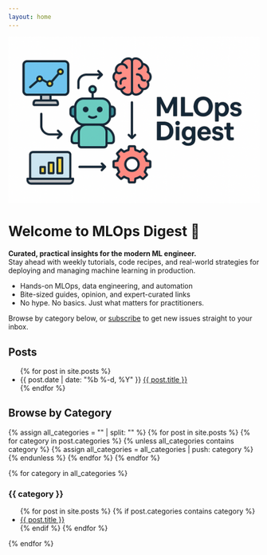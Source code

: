 ```yaml
---
layout: home
---
```


<p>
  <img src="/assets/banner/banner.png" width="600px" alt="MLOps Lifecycle" style="display: block; margin: 0 auto;" />
</p>

# Welcome to MLOps Digest 🧠

**Curated, practical insights for the modern ML engineer.**  
Stay ahead with weekly tutorials, code recipes, and real-world strategies for deploying and managing machine learning in production.

- Hands-on MLOps, data engineering, and automation
- Bite-sized guides, opinion, and expert-curated links
- No hype. No basics. Just what matters for practitioners.

Browse by category below, or [subscribe](/subscribe) to get new issues straight to your inbox.

<h2>Posts</h2>
<ul>
  {% for post in site.posts %}
    <li>
      <span class="post-meta">{{ post.date | date: "%b %-d, %Y" }}</span>
      <a href="{{ post.url }}">{{ post.title }}</a>
    </li>
  {% endfor %}
</ul>


<h2>Browse by Category</h2>

{% assign all_categories = "" | split: "" %}
{% for post in site.posts %}
  {% for category in post.categories %}
    {% unless all_categories contains category %}
      {% assign all_categories = all_categories | push: category %}
    {% endunless %}
  {% endfor %}
{% endfor %}

{% for category in all_categories %}
  <h3>{{ category }}</h3>
  <ul>
    {% for post in site.posts %}
      {% if post.categories contains category %}
        <li><a href="{{ post.url }}">{{ post.title }}</a></li>
      {% endif %}
    {% endfor %}
  </ul>
{% endfor %}